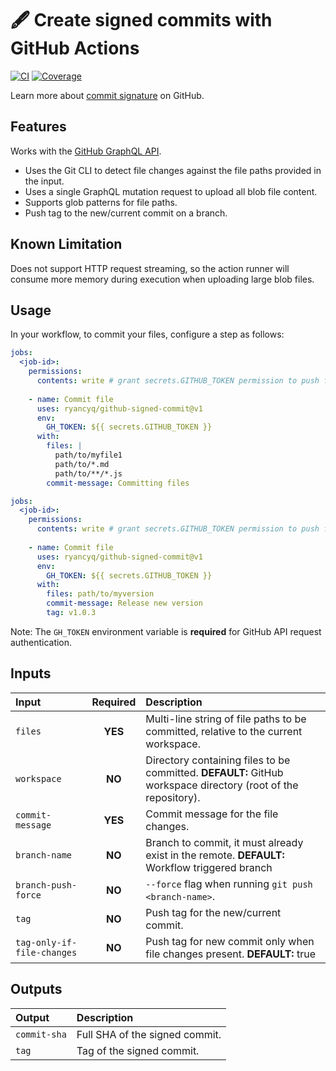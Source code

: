 # :fountain_pen: Create **signed** commits with GitHub Actions

[![CI][ci_badge]][ci_workflows]
[![Coverage][coverage_badge]][coverage]

Learn more about [commit signature](https://docs.github.com/en/authentication/managing-commit-signature-verification/about-commit-signature-verification) on GitHub.

## Features

Works with the [GitHub GraphQL API](https://docs.github.com/en/graphql).

- Uses the Git CLI to detect file changes against the file paths provided in the input.
- Uses a single GraphQL mutation request to upload all blob file content.
- Supports glob patterns for file paths.
- Push tag to the new/current commit on a branch.

## Known Limitation
Does not support HTTP request streaming, so the action runner will consume more memory during execution when uploading large blob files.

## Usage
In your workflow, to commit your files, configure a step as follows:

```yaml
jobs:
  <job-id>:
    permissions:
      contents: write # grant secrets.GITHUB_TOKEN permission to push file changes
  
    - name: Commit file
      uses: ryancyq/github-signed-commit@v1
      env:
        GH_TOKEN: ${{ secrets.GITHUB_TOKEN }}
      with:
        files: |
          path/to/myfile1
          path/to/*.md
          path/to/**/*.js
        commit-message: Committing files
```

```yaml
jobs:
  <job-id>:
    permissions:
      contents: write # grant secrets.GITHUB_TOKEN permission to push file changes
  
    - name: Commit file
      uses: ryancyq/github-signed-commit@v1
      env:
        GH_TOKEN: ${{ secrets.GITHUB_TOKEN }}
      with:
        files: path/to/myversion
        commit-message: Release new version
        tag: v1.0.3
```

Note: The `GH_TOKEN` environment variable is **required** for GitHub API request authentication.

## Inputs
| Input | Required | Description |
| :--- | :---: | :---  |
| `files` | **YES** | Multi-line string of file paths to be committed, relative to the current workspace.|
| `workspace` | **NO** | Directory containing files to be committed. **DEFAULT:** GitHub workspace directory (root of the repository). |
| `commit-message` | **YES** | Commit message for the file changes. |
| `branch-name` | **NO** | Branch to commit, it must already exist in the remote. **DEFAULT:** Workflow triggered branch |
| `branch-push-force` | **NO** | `--force` flag when running `git push <branch-name>`. |
| `tag` | **NO** | Push tag for the new/current commit. |
| `tag-only-if-file-changes` | **NO** | Push tag for new commit only when file changes present. **DEFAULT:** true |

## Outputs
| Output | Description |
| :--- | :--- |
| `commit-sha` | Full SHA of the signed commit. |
| `tag` | Tag of the signed commit. |

[ci_badge]: https://github.com/ryancyq/github-signed-commit/actions/workflows/ci.yml/badge.svg
[ci_workflows]: https://github.com/ryancyq/github-signed-commit/actions/workflows/ci.yml
[coverage_badge]: https://codecov.io/gh/ryancyq/github-signed-commit/graph/badge.svg?token=KZTD2F2MN2
[coverage]: https://codecov.io/gh/ryancyq/github-signed-commit
